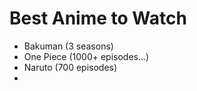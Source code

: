 # Best Anime to Watch

- Bakuman (3 seasons)
- One Piece (1000+ episodes...)
- Naruto (700 episodes)
- 